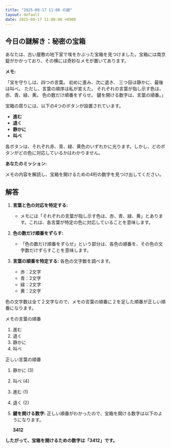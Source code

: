 ```yaml
---
title: "2025-09-17 11:08 の謎"
layout: default
date: 2025-09-17 11:08:00 +0900
---
```

## 今日の謎解き：秘密の宝箱

あなたは、古い屋敷の地下室で埃をかぶった宝箱を見つけました。宝箱には南京錠がかかっており、その横には奇妙なメモが置いてあります。

**メモ:**

「宝を守りしは、四つの言葉。
初めに進み、次に退き、
三つ目は静かに、最後は叫べ。
ただし、言葉の順序は私が変えた。
それぞれの言葉が指し示す色は、
赤、青、緑、黄。
色の数だけ順番をずらせ。
鍵を開ける数字は、言葉の順番。」

宝箱の周りには、以下の4つのボタンが設置されています。

*   **進む**
*   **退く**
*   **静かに**
*   **叫べ**

各ボタンは、それぞれ赤、青、緑、黄色のいずれかに光ります。しかし、どのボタンがどの色に対応しているかはわかりません。

**あなたのミッション:**

メモの内容を解読し、宝箱を開けるための4桁の数字を見つけ出してください。

## 解答

1.  **言葉と色の対応を特定する:**

    *   メモには「それぞれの言葉が指し示す色は、赤、青、緑、黄」とあります。これは、各言葉が特定の色に対応していることを意味します。
2.  **色の数だけ順番をずらす:**

    *   「色の数だけ順番をずらせ」という部分は、各色の順番を、その色の文字数だけずらすことを意味します。
3.  **言葉の順番を特定する:**
    各色の文字数を調べます。
    *   赤：2文字
    *   青：2文字
    *   緑：2文字
    *   黄：2文字

色の文字数は全て２文字なので、メモの言葉の順番に２を足した順番が正しい順番になります。

メモの言葉の順番
1. 進む
2. 退く
3. 静かに
4. 叫べ

正しい言葉の順番
1. 静かに (3)
2. 叫べ (4)
3. 進む (1)
4. 退く (2)

4.  **鍵を開ける数字:**
    正しい順番がわかったので、宝箱を開ける数字は以下のようになります。

    **3412**

**したがって、宝箱を開けるための数字は「3412」です。**
